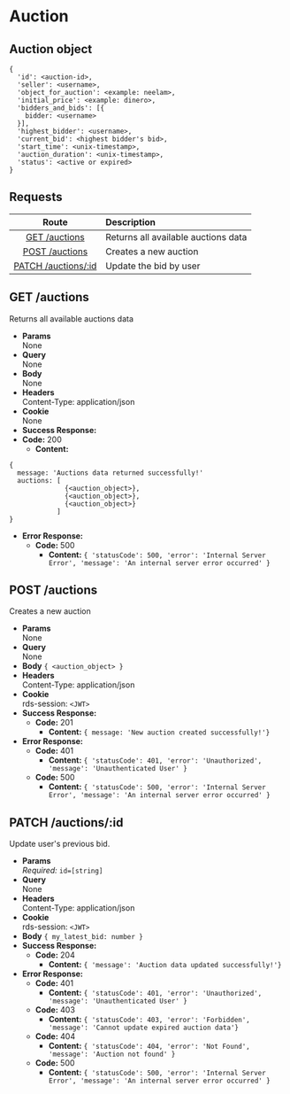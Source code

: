 # Auction

## Auction object

```
{
  'id': <auction-id>,
  'seller': <username>,
  'object_for_auction': <example: neelam>,
  'initial_price': <example: dinero>,
  'bidders_and_bids': [{
    bidder: <username>
  }],
  'highest_bidder': <username>,
  'current_bid': <highest bidder's bid>,
  'start_time': <unix-timestamp>,
  'auction_duration': <unix-timestamp>,
  'status': <active or expired>
}
```

## **Requests**

|                 Route                    |             Description              |
|:----------------------------------------:|:------------------------------------ |
|       [GET /auctions](#get-auctions)     | Returns all available auctions data  |
|      [POST /auctions](#post-auctions)    | Creates a new auction                |
| [PATCH /auctions/:id](#patch-auctionsid) | Update the bid by user               |


## **GET /auctions**

Returns all available auctions data

- **Params**  
  None
- **Query**  
  None
- **Body**  
  None
- **Headers**  
  Content-Type: application/json
- **Cookie**  
  None
- **Success Response:**
- **Code:** 200
  - **Content:**

```
{
  message: 'Auctions data returned successfully!'
  auctions: [
              {<auction_object>},
              {<auction_object>},
              {<auction_object>}
            ]
}
```

- **Error Response:**
  - **Code:** 500
    - **Content:** `{ 'statusCode': 500, 'error': 'Internal Server Error', 'message': 'An internal server error occurred' }`

## **POST /auctions**

Creates a new auction

- **Params**  
  None
- **Query**  
  None
- **Body** 
  `{ <auction_object> }`
- **Headers**  
  Content-Type: application/json
- **Cookie**  
  rds-session: `<JWT>`
- **Success Response:**
  - **Code:** 201
    - **Content:** `{
  message: 'New auction created successfully!'}`
- **Error Response:**
  - **Code:** 401
    - **Content:** `{ 'statusCode': 401, 'error': 'Unauthorized', 'message': 'Unauthenticated User' }`
  - **Code:** 500
    - **Content:** `{ 'statusCode': 500, 'error': 'Internal Server Error', 'message': 'An internal server error occurred' }`

## **PATCH /auctions/:id**

Update user's previous bid.

- **Params**  
  _Required:_ `id=[string]`
- **Query**  
  None
- **Headers**  
  Content-Type: application/json
- **Cookie**  
  rds-session: `<JWT>`
- **Body** 
  `{
    my_latest_bid: number
  }`
- **Success Response:**
  - **Code:** 204
    - **Content:** `{ 'message': 'Auction data updated successfully!'}`
- **Error Response:**
  - **Code:** 401
    - **Content:** `{ 'statusCode': 401, 'error': 'Unauthorized', 'message': 'Unauthenticated User' }`
  - **Code:** 403
    - **Content:** `{ 'statusCode': 403, 'error': 'Forbidden', 'message': 'Cannot update expired auction data'}`
  - **Code:** 404
    - **Content:** `{ 'statusCode': 404, 'error': 'Not Found', 'message': 'Auction not found' }`
  - **Code:** 500
    - **Content:** `{ 'statusCode': 500, 'error': 'Internal Server Error', 'message': 'An internal server error occurred' }`

